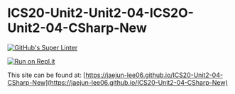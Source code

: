 # ICS20-Unit2-Unit2-04-ICS2O-Unit2-04-CSharp-New

[![GitHub's Super Linter](https://github.com/jaejun-lee06/ICS20-Unit2-04-CSharp-New/workflows/GitHub's%20Super%20Linter/badge.svg)](https://github.com/jaejun-lee06/ICS20-Unit2-04-CSharp-New/actions)

[![Run on Repl.it](https://repl.it/badge/github/jaejun-lee06/ICS20-Unit2-04-CSharp-new)](https://repl.it/github/jaejun-lee06/ICS20-Unit2-04-CSharp-New)

This site can be found at: [https://jaejun-lee06.github.io/ICS20-Unit2-04-CSharp-New](https://jaejun-lee06.github.io/ICS20-Unit2-04-CSharp-New)
